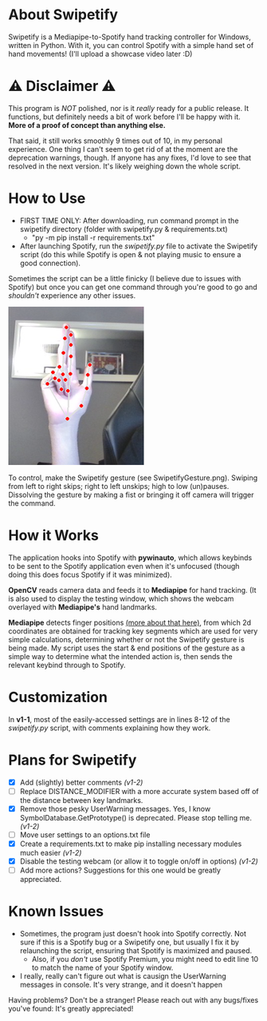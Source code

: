 # About Swipetify
Swipetify is a Mediapipe-to-Spotify hand tracking controller for Windows, written in Python. With it, you can control Spotify with a simple hand set of hand movements! (I'll upload a showcase video later :D)

# ⚠ Disclaimer ⚠
This program is *NOT* polished, nor is it *really* ready for a public release. It functions, but definitely needs a bit of work before I'll be happy with it. **More of a proof of concept than anything else.**

That said, it still works smoothly 9 times out of 10, in my personal experience.
One thing I can't seem to get rid of at the moment are the deprecation warnings, though. If anyone has any fixes, I'd love to see that resolved in the next version. It's likely weighing down the whole script.

# How to Use
- FIRST TIME ONLY: After downloading, run command prompt in the swipetify directory (folder with swipetify.py & requirements.txt)
  	- "py -m pip install -r requirements.txt"
- After launching Spotify, run the *swipetify.py* file to activate the Swipetify script (do this while Spotify is open & not playing music to ensure a good connection).

Sometimes the script can be a little finicky (I believe due to issues with Spotify) but once you can get one command through you're good to go and *shouldn't* experience any other issues.

![Swipetify gesture: Index & middle fingers raised, ring & pinkie fingers closed](https://raw.githubusercontent.com/MasonNotJason/Swipetify/main/SwipetifyGesture.png)

To control, make the Swipetify gesture (see SwipetifyGesture.png). Swiping from left to right skips; right to left unskips; high to low (un)pauses. Dissolving the gesture by making a fist or bringing it off camera will trigger the command. 

# How it Works
The application hooks into Spotify with **pywinauto**, which allows keybinds to be sent to the Spotify application even when it's unfocused (though doing this does focus Spotify if it was minimized).

**OpenCV** reads camera data and feeds it to **Mediapipe** for hand tracking. (It is also used to display the testing window, which shows the webcam overlayed with **Mediapipe's** hand landmarks.

**Mediapipe** detects finger positions [(more about that here)](https://mediapipe.readthedocs.io/en/latest/solutions/hands.html), from which 2d coordinates are obtained for tracking key segments which are used for very simple calculations, determining whether or not the Swipetify gesture is being made. My script uses the start & end positions of the gesture as a simple way to determine what the intended action is, then sends the relevant keybind through to Spotify.


# Customization
In **v1-1**, most of the easily-accessed settings are in lines 8-12 of the *swipetify.py* script, with comments explaining how they work.

# Plans for Swipetify

 - [x] Add (slightly) better comments *(v1-2)*
 - [ ] Replace DISTANCE_MODIFIER with a more accurate system based off of the distance between key landmarks.
 - [x] Remove those pesky UserWarning messages. Yes, I know SymbolDatabase.GetPrototype() is deprecated. Please stop telling me. *(v1-2)*
 - [ ] Move user settings to an options.txt file
 - [x] Create a requirements.txt to make pip installing necessary modules much easier *(v1-2)*
 - [x] Disable the testing webcam (or allow it to toggle on/off in options) *(v1-2)*
 - [ ] Add more actions? Suggestions for this one would be greatly appreciated.

# Known Issues

- Sometimes, the program just doesn't hook into Spotify correctly. Not sure if this is a Spotify bug or a Swipetify one, but usually I fix it by relaunching the script, ensuring that Spotify is maximized and paused.
	- Also, if you *don't* use Spotify Premium, you might need to edit line 10 to match the name of your Spotify window.
 - I really, really can't figure out what is causign the UserWarning messages in console. It's very strange, and it doesn't happen 

Having problems? Don't be a stranger! Please reach out with any bugs/fixes you've found: It's greatly appreciated!
